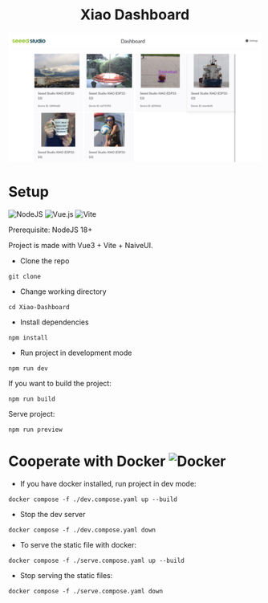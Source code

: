 <div align="center">
    <h1>Xiao Dashboard</h1>
</div>

<div align="center">
  <img src="./doc/img/screenshot.png" width="800" />
</div>

# Setup

![NodeJS](https://img.shields.io/badge/node.js-6DA55F?style=for-the-badge&logo=node.js&logoColor=white)
![Vue.js](https://img.shields.io/badge/vuejs-%2335495e.svg?style=for-the-badge&logo=vuedotjs&logoColor=%234FC08D)
![Vite](https://img.shields.io/badge/vite-%23646CFF.svg?style=for-the-badge&logo=vite&logoColor=white)

Prerequisite: NodeJS 18+ 


Project is made with Vue3 + Vite + NaiveUI. 

+ Clone the repo

```Shell
git clone 
```

+ Change working directory

```Shell
cd Xiao-Dashboard
```

+ Install dependencies

```Shell
npm install
```

+ Run project in development mode

```Shell
npm run dev
```

If you want to build the project:

```Shell
npm run build
```

Serve project:

```Shell
npm run preview
```

# Cooperate with Docker ![Docker](https://img.shields.io/badge/docker-%230db7ed.svg?style=for-the-badge&logo=docker&logoColor=white)

+ If you have docker installed, run project in dev mode:

```Shell
docker compose -f ./dev.compose.yaml up --build 
```

+ Stop the dev server

```Shell
docker compose -f ./dev.compose.yaml down
```

+ To serve the static file with docker:

```Shell
docker compose -f ./serve.compose.yaml up --build 
```

+ Stop serving the static files:

```Shell
docker compose -f ./serve.compose.yaml down
```




